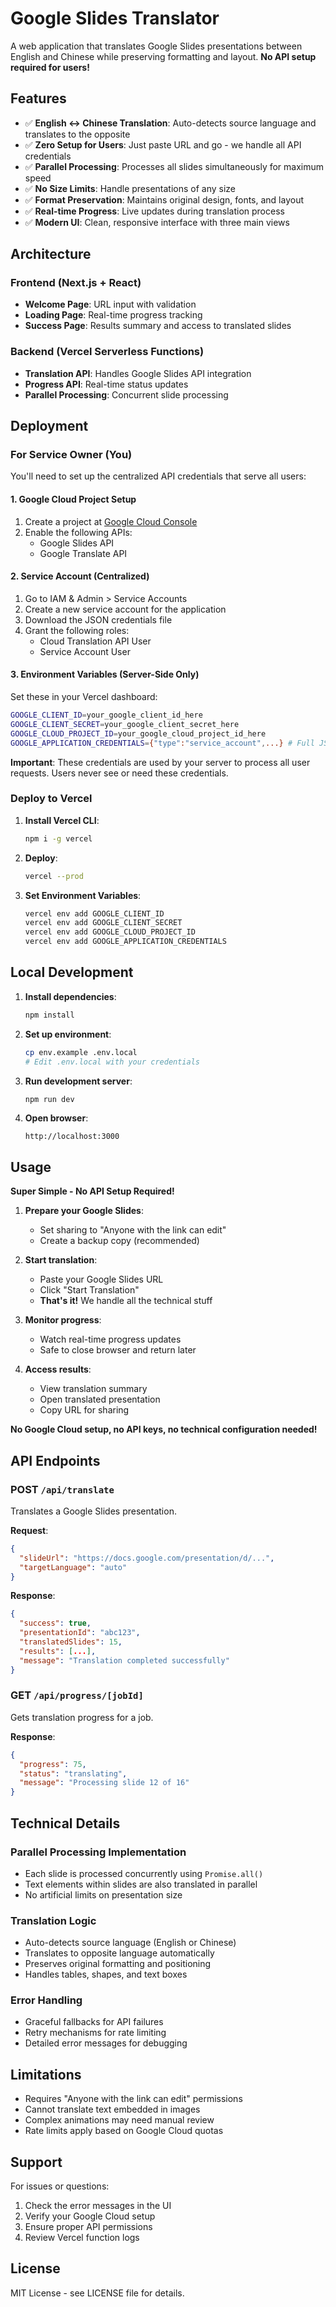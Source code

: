 # Google Slides Translator

A web application that translates Google Slides presentations between English and Chinese while preserving formatting and layout. **No API setup required for users!**

## Features

- ✅ **English ↔ Chinese Translation**: Auto-detects source language and translates to the opposite
- ✅ **Zero Setup for Users**: Just paste URL and go - we handle all API credentials
- ✅ **Parallel Processing**: Processes all slides simultaneously for maximum speed
- ✅ **No Size Limits**: Handle presentations of any size
- ✅ **Format Preservation**: Maintains original design, fonts, and layout
- ✅ **Real-time Progress**: Live updates during translation process
- ✅ **Modern UI**: Clean, responsive interface with three main views

## Architecture

### Frontend (Next.js + React)
- **Welcome Page**: URL input with validation
- **Loading Page**: Real-time progress tracking
- **Success Page**: Results summary and access to translated slides

### Backend (Vercel Serverless Functions)
- **Translation API**: Handles Google Slides API integration
- **Progress API**: Real-time status updates
- **Parallel Processing**: Concurrent slide processing

## Deployment

### For Service Owner (You)

You'll need to set up the centralized API credentials that serve all users:

#### 1. Google Cloud Project Setup
1. Create a project at [Google Cloud Console](https://console.cloud.google.com/)
2. Enable the following APIs:
   - Google Slides API
   - Google Translate API

#### 2. Service Account (Centralized)
1. Go to IAM & Admin > Service Accounts
2. Create a new service account for the application
3. Download the JSON credentials file
4. Grant the following roles:
   - Cloud Translation API User
   - Service Account User

#### 3. Environment Variables (Server-Side Only)

Set these in your Vercel dashboard:

```bash
GOOGLE_CLIENT_ID=your_google_client_id_here
GOOGLE_CLIENT_SECRET=your_google_client_secret_here
GOOGLE_CLOUD_PROJECT_ID=your_google_cloud_project_id_here
GOOGLE_APPLICATION_CREDENTIALS={"type":"service_account",...} # Full JSON as string
```

**Important**: These credentials are used by your server to process all user requests. Users never see or need these credentials.

### Deploy to Vercel

1. **Install Vercel CLI**:
   ```bash
   npm i -g vercel
   ```

2. **Deploy**:
   ```bash
   vercel --prod
   ```

3. **Set Environment Variables**:
   ```bash
   vercel env add GOOGLE_CLIENT_ID
   vercel env add GOOGLE_CLIENT_SECRET
   vercel env add GOOGLE_CLOUD_PROJECT_ID
   vercel env add GOOGLE_APPLICATION_CREDENTIALS
   ```

## Local Development

1. **Install dependencies**:
   ```bash
   npm install
   ```

2. **Set up environment**:
   ```bash
   cp env.example .env.local
   # Edit .env.local with your credentials
   ```

3. **Run development server**:
   ```bash
   npm run dev
   ```

4. **Open browser**:
   ```
   http://localhost:3000
   ```

## Usage

**Super Simple - No API Setup Required!**

1. **Prepare your Google Slides**:
   - Set sharing to "Anyone with the link can edit"
   - Create a backup copy (recommended)

2. **Start translation**:
   - Paste your Google Slides URL
   - Click "Start Translation" 
   - **That's it!** We handle all the technical stuff

3. **Monitor progress**:
   - Watch real-time progress updates
   - Safe to close browser and return later

4. **Access results**:
   - View translation summary
   - Open translated presentation
   - Copy URL for sharing

**No Google Cloud setup, no API keys, no technical configuration needed!**

## API Endpoints

### POST `/api/translate`
Translates a Google Slides presentation.

**Request**:
```json
{
  "slideUrl": "https://docs.google.com/presentation/d/...",
  "targetLanguage": "auto"
}
```

**Response**:
```json
{
  "success": true,
  "presentationId": "abc123",
  "translatedSlides": 15,
  "results": [...],
  "message": "Translation completed successfully"
}
```

### GET `/api/progress/[jobId]`
Gets translation progress for a job.

**Response**:
```json
{
  "progress": 75,
  "status": "translating",
  "message": "Processing slide 12 of 16"
}
```

## Technical Details

### Parallel Processing Implementation
- Each slide is processed concurrently using `Promise.all()`
- Text elements within slides are also translated in parallel
- No artificial limits on presentation size

### Translation Logic
- Auto-detects source language (English or Chinese)
- Translates to opposite language automatically
- Preserves original formatting and positioning
- Handles tables, shapes, and text boxes

### Error Handling
- Graceful fallbacks for API failures
- Retry mechanisms for rate limiting
- Detailed error messages for debugging

## Limitations

- Requires "Anyone with the link can edit" permissions
- Cannot translate text embedded in images
- Complex animations may need manual review
- Rate limits apply based on Google Cloud quotas

## Support

For issues or questions:
1. Check the error messages in the UI
2. Verify your Google Cloud setup
3. Ensure proper API permissions
4. Review Vercel function logs

## License

MIT License - see LICENSE file for details.
